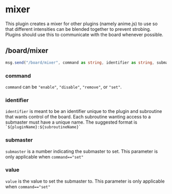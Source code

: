 # mixer
This plugin creates a mixer for other plugins (namely anime.js) to use so that different intensities can be blended together to prevent strobing. Plugins should use this to communicate with the board whenever possible.

## /board/mixer
```typescript
msg.send("/board/mixer", command as string, identifier as string, submaster as number, value as number);
```
### command
`command` can be `"enable"`, `"disable"`, `"remove"`, or `"set"`.
### identifier
`identifier` is meant to be an identifier unique to the plugin and subroutine that wants control of the board. Each subroutine wanting access to a submaster must have a unique name. The suggested format is `` `${pluginName}:${subroutineName}` ``
### submaster
`submaster` is a number indicating the submaster to set. This parameter is only applicable when `command=="set"`
### value
`value` is the value to set the submaster to. This parameter is only applicable when `command=="set"`